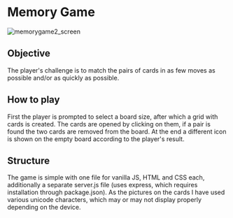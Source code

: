 # Memory Game

![memorygame2_screen](https://user-images.githubusercontent.com/61108220/102710662-3115f080-42b4-11eb-8e56-10dad7d0b901.png)

## Objective

The player's challenge is to match the pairs of cards in as few moves as possible and/or as quickly as possible.

## How to play

First the player is prompted to select a board size, after which a grid with cards is created. The cards are opened by clicking on them, if a pair is found the two cards are removed from the board. At the end a different icon is shown on the empty board according to the player's result.

## Structure

The game is simple with one file for vanilla JS, HTML and CSS each, additionally a separate server.js file (uses express, which requires installation through package.json). As the pictures on the cards I have used various unicode characters, which may or may not display properly depending on the device. 
